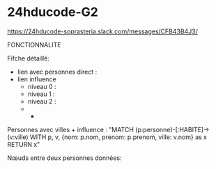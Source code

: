 # 24hducode-G2

https://24hducode-soprasteria.slack.com/messages/CFB43B4J3/

FONCTIONNALITE

Fifche détaillé:
- lien avec personnes direct :
- lien influence
  - niveau 0 : 
  - niveau 1 :
  - niveau 2 :
  - +
  
Personnes avec villes + influence : 
"MATCH (p:personne)-[:HABITE]->(v:ville)
WITH p, v, {nom: p.nom, prenom: p.prenom, ville: v.nom} as x
RETURN x"

Nœuds entre deux personnes données:
